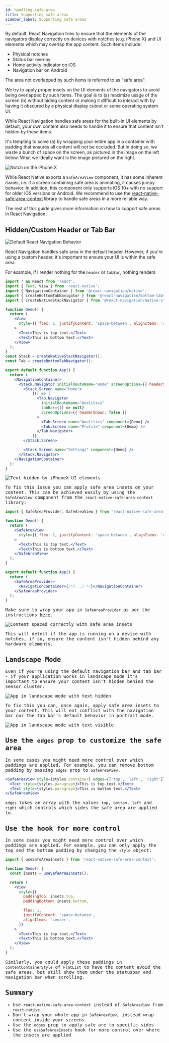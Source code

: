 ```yaml
---
id: handling-safe-area
title: Supporting safe areas
sidebar_label: Supporting safe areas
---
```


By default, React Navigation tries to ensure that the elements of the navigators display correctly on devices with notches (e.g. iPhone X) and UI elements which may overlap the app content. Such items include:

- Physical notches
- Status bar overlay
- Home activity indicator on iOS
- Navigation bar on Android

The area not overlapped by such items is referred to as "safe area".

We try to apply proper insets on the UI elements of the navigators to avoid being overlapped by such items. The goal is to (a) maximize usage of the screen (b) without hiding content or making it difficult to interact with by having it obscured by a physical display cutout or some operating system UI.

While React Navigation handles safe areas for the built-in UI elements by default, your own content also needs to handle it to ensure that content isn't hidden by these items.

It's tempting to solve (a) by wrapping your entire app in a container with padding that ensures all content will not be occluded. But in doing so, we waste a bunch of space on the screen, as pictured in the image on the left below. What we ideally want is the image pictured on the right.

![Notch on the iPhone X](/assets/iphoneX/00-intro.png)

While React Native exports a `SafeAreaView` component, it has some inherent issues, i.e. if a screen containing safe area is animating, it causes jumpy behavior. In addition, this component only supports iOS 10+ with no support for older iOS versions or Android. We recommend to use the [react-native-safe-area-context](https://github.com/th3rdwave/react-native-safe-area-context) library to handle safe areas in a more reliable way.

The rest of this guide gives more information on how to support safe areas in React Navigation.

## Hidden/Custom Header or Tab Bar

![Default React Navigation Behavior](/assets/iphoneX/01-iphonex-default.png)

React Navigation handles safe area in the default header. However, if you're using a custom header, it's important to ensure your UI is within the safe area.

For example, if I render nothing for the `header` or `tabBar`, nothing renders

<samp id="hidden-components" />

```jsx
import * as React from 'react';
import { Text, View } from 'react-native';
import { NavigationContainer } from '@react-navigation/native';
import { createBottomTabNavigator } from '@react-navigation/bottom-tabs';
import { createNativeStackNavigator } from '@react-navigation/native-stack';

function Demo() {
  return (
    <View
      style={{ flex: 1, justifyContent: 'space-between', alignItems: 'center' }}
    >
      <Text>This is top text.</Text>
      <Text>This is bottom text.</Text>
    </View>
  );
}
const Stack = createNativeStackNavigator();
const Tab = createBottomTabNavigator();

export default function App() {
  return (
    <NavigationContainer>
      <Stack.Navigator initialRouteName="Home" screenOptions={{ headerShown: false }}>
        <Stack.Screen name="Home">
            {() => (
              <Tab.Navigator
                initialRouteName="Analitics"
                tabBar={() => null}
                screenOptions={{ headerShown: false }}
              >
                <Tab.Screen name="Analitics" component={Demo} />
                <Tab.Screen name="Profile" component={Demo} />
              </Tab.Navigator>
            )}
        </Stack.Screen>

        <Stack.Screen name="Settings" component={Demo} />
      </Stack.Navigator>
    </NavigationContainer>
  );
}
```

![Text hidden by iPhoneX UI elements](/assets/iphoneX/02-iphonex-content-hidden.png)

To fix this issue you can apply safe area insets on your content. This can be achieved easily by using the `SafeAreaView` component from the `react-native-safe-area-context` library:

<samp id="safe-area-example" />

```jsx
import { SafeAreaProvider, SafeAreaView } from 'react-native-safe-area-context';

function Demo() {
  return (
    <SafeAreaView
      style={{ flex: 1, justifyContent: 'space-between', alignItems: 'center' }}
    >
      <Text>This is top text.</Text>
      <Text>This is bottom text.</Text>
    </SafeAreaView>
  );
}

export default function App() {
  return (
    <SafeAreaProvider>
      <NavigationContainer>{/*(...) */}</NavigationContainer>
    </SafeAreaProvider>
  );
}
```

Make sure to wrap your app in `SafeAreaProvider` as per the instructions [here](https://github.com/th3rdwave/react-native-safe-area-context#usage).

![Content spaced correctly with safe area insets](/assets/iphoneX/03-iphonex-content-fixed.png)

This will detect if the app is running on a device with notches, if so, ensure the content isn't hidden behind any hardware elements.

## Landscape Mode

Even if you're using the default navigation bar and tab bar - if your application works in landscape mode it's important to ensure your content isn't hidden behind the sensor cluster.

![App in landscape mode with text hidden](/assets/iphoneX/04-iphonex-landscape-hidden.png)

To fix this you can, once again, apply safe area insets to your content. This will not conflict with the navigation bar nor the tab bar's default behavior in portrait mode.

![App in landscape mode with text visible](/assets/iphoneX/05-iphonex-landscape-fixed.png)

## Use the `edges` prop to customize the safe area

In some cases you might need more control over which paddings are applied. For example, you can remove bottom padding by passing `edges` prop to `SafeAreaView`.

```jsx
<SafeAreaView style={styles.container} edges={['top', 'left', 'right']}>
  <Text style={styles.paragraph}>This is top text.</Text>
  <Text style={styles.paragraph}>This is bottom text.</Text>
</SafeAreaView>
```

`edges` takes an array with the values `top`, `bottom`, `left` and `right` which controls which sides the safe area are applied to.

## Use the hook for more control

In some cases you might need more control over which paddings are applied. For example, you can only apply the top and the bottom padding by changing the `style` object:

<samp id="use-safe-area" />

```jsx
import { useSafeAreaInsets } from 'react-native-safe-area-context';

function Demo() {
  const insets = useSafeAreaInsets();

  return (
    <View
      style={{
        paddingTop: insets.top,
        paddingBottom: insets.bottom,

        flex: 1,
        justifyContent: 'space-between',
        alignItems: 'center',
      }}
    >
      <Text>This is top text.</Text>
      <Text>This is bottom text.</Text>
    </View>
  );
}
```

Similarly, you could apply these paddings in `contentContainerStyle` of `FlatList` to have the content avoid the safe areas, but still show them under the statusbar and navigation bar when scrolling.

## Summary

- Use `react-native-safe-area-context` instead of `SafeAreaView` from `react-native`
- Don't wrap your whole app in `SafeAreaView`, instead wrap content inside your screens
- Use the `edges` prop to apply safe are to specific sides
- Use the `useSafeAreaInsets` hook for more control over where the insets are applied
